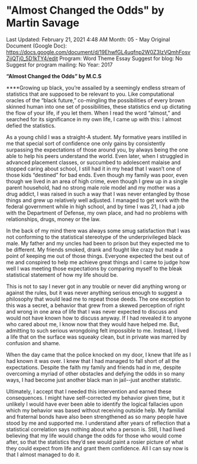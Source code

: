 # "Almost Changed the Odds" by Martin Savage

Last Updated: February 21, 2021 4:48 AM
Month: 05 - May
Original Document (Google Doc): https://docs.google.com/document/d/19EhwfGL4uqfnp2W0Z3IzVQmhFosvZjjQTj0_5D1kTY4/edit
Program: Word Theme Essay
Suggest for blog: No
Suggest for program mailing: No
Year: 2017

**“Almost Changed the Odds” by M.C.S**

****Growing up black, you’re assailed by a seemingly endless stream of statistics that are supposed to be relevant to you. Like computational oracles of the “black future,” co-mingling the possibilities of every brown skinned human into one set of possibilities, these statistics end up dictating the flow of your life, if you let them. When I read the word “almost,” and searched for its significance in my own life, I came up with this: I almost defied the statistics.

As a young child I was a straight-A student. My formative years instilled in me that special sort of confidence one only gains by consistently surpassing the expectations of those around you, by always being the one able to help his peers understand the world. Even later, when I struggled in advanced placement classes, or succumbed to adolescent malaise and stopped caring about school, I still had it in my head that I wasn’t one of those kids “destined” for bad ends. Even though my family was poor, even though we lived in an area of high crime, even though I grew up in a single parent household, had no strong male role model and my mother was a drug addict, I was raised in such a way that I was never entangled by those things and grew up relatively well adjusted. I managed to get work with the federal government while in high school, and by time I was 21, I had a job with the Department of Defense, my own place, and had no problems with relationships, drugs, money or the law.

In the back of my mind there was always some smug satisfaction that I was not conforming to the statistical stereotype of the underprivileged black male. My father and my uncles had been to prison but they expected me to be different. My friends smoked, drank and fought like crazy but made a point of keeping me out of those things. Everyone expected the best out of me and conspired to help me achieve great things and I came to judge how well I was meeting those expectations by comparing myself to the bleak statistical statement of how my life should be.

This is not to say I never got in any trouble or never did anything wrong or against the rules, but it was never anything serious enough to suggest a philosophy that would lead me to repeat those deeds. The one exception to this was a secret, a behavior that grew from a skewed perception of right and wrong in one area of life that I was never expected to discuss and would not have known how to discuss anyway. If I had revealed it to anyone who cared about me, I know now that they would have helped me. But, admitting to such serious wrongdoing felt impossible to me. Instead, I lived a life that on the surface was squeaky clean, but in private was marred by confusion and shame.

When the day came that the police knocked on my door, I knew that life as I had known it was over. I knew that I had managed to fall short of all the expectations. Despite the faith my family and friends had in me, despite overcoming a myriad of other obstacles and defying the odds in so many ways, I had become just another black man in jail--just another statistic.

Ultimately, I accept that I needed this intervention and earned these consequences. I might have self-corrected my behavior given time, but it unlikely I would have ever been able to identify the logical fallacies upon which my behavior was based without receiving outside help. My familial and fraternal bonds have also been strengthened as so many people have stood by me and supported me. I understand after years of reflection that a statistical correlation says nothing about who a person is. Still, I had lived believing that my life would change the odds for those who would come after, so that the statistics they’d see would paint a rosier picture of what they could expect from life and grant them confidence. All I can say now is that I almost managed to do it.